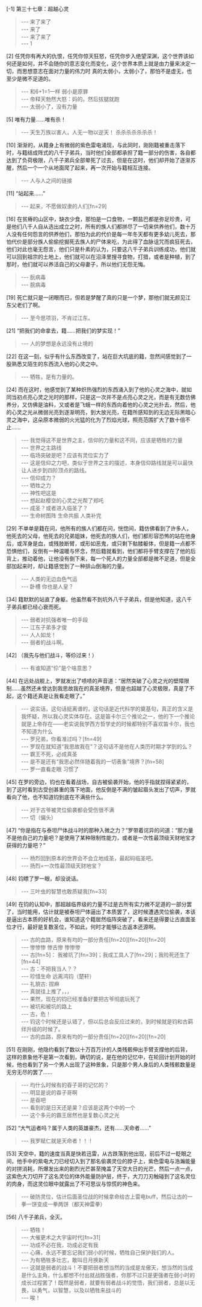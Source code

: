 
[-1] 第三十七章：超越心灵
>--- 来了来了<br>
>--- 来了<br>
>--- 来了来了<br>
>--- 1<br>

[2] 任凭你有再大的仇恨，任凭你惊天狂怒，任凭你步入绝望深渊，这个世界该如何还是如何，并不会随你的意志变化而变化，这个世界本质上就是由力量来决定一切，而思想意志在面对力量的伟力时 真的太弱小，太弱小了，那怕不是虚无，也至少是微不足道的。
>--- 和6+1=1一样   弱小是原罪<br>
>--- 帝释天勃然大怒：妈的。然后拔腿就跑<br>
>--- 太弱小了，没有力量<br>

[5] 唯有力量……唯有杀！
>--- 天生万族以害人，人无一物以逆天！
杀杀杀杀杀杀杀！<br>

[10] 渐渐的，从籍身上有微弱的紫色雷电涌现，与此同时，刚刚籍被重击落下时，与籍结成阵式的八千子弟兵，当时他们全部都承担了籍一部分的伤害，各自都达到了负荷极限，八千子弟兵全部晕死了过去，但是在这时，他们却开始了逐渐苏醒，然后一个一个从地面爬了起来，再一次开始与籍相互连接。
>--- 人与人之间的链接<br>

[11] “站起来……”
>--- 起来，不愿做奴隶的人们[fn=29]<br>

[16] 在贫瘠的山区中，缺衣少食，那怕是一口食物，一颗盐巴都是弥足珍贵，可是他们八千人自从选出成立之时，所有的族人们都拼尽了一切来供养他们，数十万人没有任何怨言的供养他们，那怕为此的代价是每一年冬天都有更多幼儿死去，那怕代价是部分族人偷偷挖掘死去族人的尸体来吃，为此得了血脉诅咒而疯狂死去，他们对此也毫无怨言，他们只是朴素的认为，只要这八千子弟兵训练成功，他们就可以回到祖宗的土地上，他们就可以在沼泽里搜寻食物，打猎，或者是种植，到了那时，他们就可以养活自己的父母妻子，所以他们无怨无悔。
>--- 朊病毒<br>
>--- 脘病毒<br>

[19] 死亡就只是一闭眼而已，但若是梦醒了真的只是一个梦，那他们就无颜见江东父老们了啊。
>--- 至今思项羽，不肯过江东。<br>

[21] “把我们的命拿去，籍……把我们的梦实现！”
>--- 人的梦想是永远没有止境的<br>

[22] 在这一刻，似乎有什么东西改变了，站在巨大坑底的籍，忽然间感觉到了一股熟悉又陌生的东西流入他的心灵之中。
>--- 牺牲，是有力量的。<br>

[24] 而在这时，他感觉到了某种炽热强烈的东西涌入到了他的心灵之海中，就如同当初点亮心灵之光时的那样，只是这一次并不是点亮心灵之光，而是有无数仿佛养分，又仿佛是油料，又或者是飞蛾一样的东西向着他的心灵之光扑去，然后，他的心灵之光从微弱光亮到逐渐明亮，到大放光亮，在籍所感知到的无边无际黑暗心灵之海中，这朵原本微弱的火光猛的化为了烈焰光球，照亮范围扩大了数十倍不止……
>--- 我觉得这不是世界之主，信仰的力量和这不同，应该是牺牲的力量<br>
>--- 世界之主路线<br>
>--- 临场突破是吧？应该有灵位实力了<br>
>--- 这是信仰之力吧，类似于世界之主的描述，本身信仰路线就是可以最快让人进步到四阶顶点的路线。<br>
>--- 信仰成力？<br>
>--- 牺牲之力<br>
>--- 神性吧这是<br>
>--- 想起赵樱空的心灵之光帮了郑吒<br>
>--- 成圣？或者进入临圣了？<br>
>--- 生命树图阵  生命共振  人类补完<br>

[29] 不单单是籍在问，他所有的族人们都在问，恍惚间，籍仿佛看到了许多人，他死去的父母，他死去的兄弟姐妹，他死去的族人们，他们都形容恐怖的站在他身后，或浑身是血，或残肢断臂，或形如恶鬼，或只剩下骷髅躯体，但是籍一点都不恐惧他们，反倒有一种温暖与怀念，然后籍就看到，他们都将手臂支撑在了他的后背上，推动着他，让他没有倒下来，每一个死人的力量全部都是微不足道，但是全部加起来时，却让籍感觉到了一种排山倒海的力量。
>--- 人类的无边血色气运<br>
>--- 卧槽  你也是人皇？<br>

[34] 籍默默的站直了身躯，他虽然看不到坑外八千子弟兵，但是他知道，这八千子弟兵都已经心衰而死。
>--- 弱者对抗强者唯一的手段<br>
>--- 江东子弟多才俊<br>
>--- 人人如龙！<br>
>--- 弱者的战斗啊。<br>

[42] （我先与他们战斗，等伱过来！）
>--- 有谁知道“伱”是个啥意思？<br>

[44] 在远处战舰上，罗就发出了啧啧的声音道：“居然突破了心灵之光的壁障限制……虽然还未曾达到我思故我在的真圣境界，但是也超越了心灵极限，真是了不起，这个籍还真是让我看走眼了。”
>--- 说实话，这句话挺离谱的，这句话是近代科学的奠基句，真正的含义是我怀疑，所以我心灵实体存在。这是笛卡尔三个推论之一，他的下一个推论就是上帝存在——老实说我学西方哲学史的时候都特别不喜欢笛卡尔，我也不知道为什么<br>
>--- 罗兄弟，你看准过吗？[fn=49]<br>
>--- 罗现在就知道“我思故我在”？这句话不是他在人类历时期才学到的么？<br>
>--- 霸王不死，必成真圣<br>
>--- 是不是还有“我思必然伴随着我的一切表象”境界？[fn=58]<br>
>--- 罗一直看走眼 习惯了<br>

[45] 在罗的旁边，钧也在看着战场，自古被偷袭开始，他的手指就捏得紧紧的，到了这时看到古受创甚重的落下地面，他反倒是不满的皱起眉头发出了切声，罗就看向了他，也不知道钧到底在不满些什么。
>--- 对于古爷被灵位偷袭都会受伤很不满<br>
>--- 切（偏头）<br>

[47] “你是指在与泰坦尸体战斗时的那种入微之力？”罗带着诧异的问道：“那力量不是他自己的力量吧？是使用了某种限制性能力，或者是一次性最顶级天财地宝才获得的力量吧？”
>--- 杨烈回到原本的世界会不会立地成圣，最起码临圣吧。<br>
>--- 扬烈=一次性最顶级天财地宝？<br>

[48] 钧瞟了罗一眼，却没说话。
>--- 三叶虫的智慧也敢质疑我[fn=33]<br>

[49] 在钧的认知中，那超越临界级的力量不过是古所有实力微不足道的一部分罢了，当时能用，估计就是被泰坦尸体逼出了本质罢了，这时候遭遇灵位偷袭，本该是逼出古本质的好机会，谁知道这个籍居然临阵突破了，看来还是得要让古直面圣位才行，最好是复数圣位，不如此，何时才能够让古返本还源啊。
>--- 古的血路，原来有均的一部分责任[fn=20][fn=20][fn=20]<br>
>--- 惨惨惨
惨古惨
惨惨惨<br>
>--- 古[fn=5]：
我被坑了[fn=39]；我成工具人了[fn=29]；我险死还生了[fn=44]<br>
>--- 古：不把我当人？？<br>
>--- 珍惜生命 远离鸿钧（楚轩）<br>
>--- 礼貌古: 捏麻<br>
>--- 真就往上推了，，，<br>
>--- 果然，现在的钧已经准备好要把古爷彻底玩死了<br>
>--- 被坑和被坑的路上<br>
>--- 古，危！<br>
>--- 钧这个时候还是认错了，但以后总会反应过来的，到时候就是钧和古羁绊升级的时候了。<br>
>--- 古的血路，原来有均的一部分责任[fn=20][fn=20][fn=20]<br>

[51] 在刚刚，他隐约看到了数以十万百万计的人类残骸伸出手臂支撑他的后背，这样的景象他不是第一次看到，确切的说，是在他的记忆中，在轮回计划开始的时候，他也看到了另一个男人出现了这种景象，只是那个男人身后的人类残骸数量是无穷无尽的罢了……
>--- 均什么时候有的昋子哥的记忆的？<br>
>--- 明显是说的昋子哥啊<br>
>--- 是昋吧<br>
>--- 看到的是日天还是昊？应该是这两个中的一个<br>
>--- 这个多元的霸王居然也是复数心灵之光<br>

[52] “大气运者吗？属于人类的英雄豪杰，还有……天命者……”
>--- 我罗赋仁就是天命者！！！<br>

[53] 天空中，籍的速度当真是快若迅雷，从古跌落到他出现，前后不过一眨眼之间，他手中的紫电大刀已经切入到了那名偷袭灵位的脖子上，紫色雷电与浩瀚能量的对拼消耗，所爆发出来的剧烈光芒甚至掩盖了天空大日的光芒，然后一点一点，这紫色大刀切开了这名灵位的体外能量防护层，终于，大刀刀刃触碰到了这名灵位的肉身，而这灵位眼中就露出了不可思议与惊慌的神色来。
>--- 破防灵位，估计后面圣位战的时候拿命给古上雷电buff，然后让古的一拳一饼变成一拳两饼（都天神雷拳）<br>

[56] 八千子弟兵，全灭。
>--- 牺牲！<br>
>--- 大催更术之大宇宙时代[fn=31]<br>
>--- 功成不必在我，功成必定有我<br>
>--- 心痛，永远不要忘记我们弱小的时候，牺牲自己保护我们的人。<br>
>--- 为有牺牲多壮志，敢叫日月换新天<br>
>--- 这就是弱者的战斗！不要把弱者想当然的当成是龙傲天，想当然的当成是什么主角，什么都想不付出就战胜强者，你那不过只是更强者在弱小时的成长过程罢了！既然是弱者，就要有弱者战斗的觉悟，我们弱者，总是以无畏，以勇气，以智慧，以及以牺牲来战斗的<br>
>--- 唉！<br>
